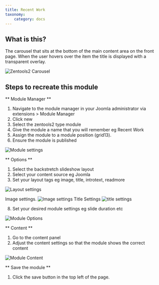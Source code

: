 ```yaml
---
title: Recent Work
taxonomy:
    category: docs
---
```



## What is this?
The carousel that sits at the bottom of the main content area on the front page. When the user hovers over the item the title is displayed with a transparent overlay.

![Zentools2 Carousel](/images/recent-work/recent-work.jpg)


## Steps to recreate this module


** Module Manager **
1. Navigate to the module manager in your Joomla administrator via extensions > Module Manager
2. Click new
3. Select the zentools2 type module
4. Give the module a name that you will remember eg Recent Work
5. Assign the module to a module position (grid13).
6. Ensure the module is published

![Module settings](/images/recent-work/recent-work-module-settings.png)

** Options **
1. Select the backstretch slideshow layout
2. Select your content source eg Joomla 
3. Set your layout tags eg image, title, introtext, readmore

![Layout settings](/images/recent-work/recent-work-layout.png)

Image settings.
![Image settings](/images/recent-work/image.png)
Title Settings
![title settings](/images/recent-work/title.png)

8. Set your desired module settings eg slide duration etc

![Module Options](/images/recent-work/recent-work-options.png)

** Content **
1. Go to the content panel
2. Adjust the content settings so that the module shows the correct content

![Module Content](/images/recent-work/recent-work-content.png)

** Save the module **
1. Click the save button in the top left of the page.